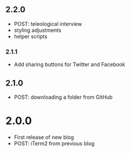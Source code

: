 ## 2.2.0
- POST: teleological interview
- styling adjustments
- helper scripts

### 2.1.1
- Add sharing buttons for Twitter and Facebook

## 2.1.0
- POST: downloading a folder from GitHub

# 2.0.0
- First release of new blog
- POST: iTerm2 from previous blog
